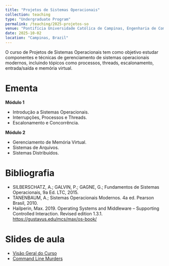 ```yaml
---
title: "Projetos de Sistemas Operacionais"
collection: teaching
type: "Undergraduate Program"
permalink: /teaching/2025-projetos-so
venue: "Pontifícia Universidade Católica de Campinas, Engenharia de Computação"
date: 2025-10-02
location: "Campinas, Brazil"
---
```


O curso de Projetos de Sistemas Operacionais tem como objetivo estudar componentes e técnicas de gerenciamento de sistemas operacionais modernos, incluindo tópicos como processos, threads, escalonamento, entrada/saída e memória virtual.


# Ementa
**Módulo 1**
- Introdução a Sistemas Operacionais.
- Interrupções, Processos e Threads.
- Escalonamento e Concorrência.

**Módulo 2**
- Gerenciamento de Memória Virtual.
- Sistemas de Arquivos.
- Sistemas Distribuídos.

# Bibliografia
 
 - SILBERSCHATZ, A.; GALVIN, P.; GAGNE, G.; Fundamentos de Sistemas Operacionais, 9a Ed. LTC, 2015.
 - TANENBAUM, A.; Sistemas Operacionais Modernos. 4a ed. Pearson Brasil, 2010.  
 - Hailperin, Max. 2019. Operating Systems and Middleware – Supporting Controlled Interaction. Revised edition 1.3.1. https://gustavus.edu/mcs/max/os-book/

# Slides de aula

- [Visão Geral do Curso](https://denmartins.github.io/files/lectures/01-OS-VisaoGeral.pdf)
- [Command Line Murders](https://denmartins.github.io/files/lectures/Pratica-CommandLineMurders.pdf)
